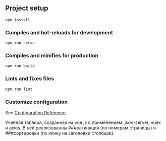 ## Project setup
```
npm install
```

### Compiles and hot-reloads for development
```
npm run serve
```

### Compiles and minifies for production
```
npm run build
```

### Lints and fixes files
```
npm run lint
```

### Customize configuration
See [Configuration Reference](https://cli.vuejs.org/config/).


Учебная таблица, созданная на vue.js с применением: json-server, vuex и axios. В ней реализованны ###пагинация (по номерам страницы) и ###сортировки (по клику на заголовки столбцов).
